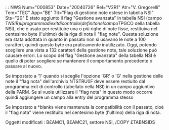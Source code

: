  :  : NWS Num="000853" Date="20040726" Rel="V2R1" Atr="V. Gregorelli" Tem="TEC" App="B£" Tit="Flag di gestione note estese in tabella NSI" Sts="20"
È stato aggiunto il flag "Gestione avanzata" in tabella NSI (campo T$NSIB) 
Il programma di exit di controllo (definito nel campo T$PGCO della tabella NSI), che è usato per restituire una o più righe di note fisse, restituiva nel centesimo byte (l'ultimo) della riga di nota il "flag note". Questa soluzione era stata adottata in quanto in passato non si usavano
le note a 100 caratteri, quindi questo byte era praticamente inutilizzato.
Oggi, potendo scegliere una vista a 132 caratteri della gestione note, tale soluzione può causare errori.
Lo scopo del flag "Gestione avanzata" della tabella NSI è quello di poter scegliere se mantenere il
comportamento precedente o passare al nuovo.

Se impostato a '1' quando si sceglie l'opzione 'GR' o 'G' nella gestione delle note il "flag nota"
dell'archivio NTSTRU0F deve essere restiuito dal programma exit di controllo (tabellato nella NSI)
in un campo aggiuntivo della PARM. Se si vuole utilizzare il "flag nota" in questo modo occorre quindi aggiungere un campo alla entry del programma stesso

Se impostato a \*blanks viene mantenuta la compatibilità con il passato, cioè il "flag nota" viene restituito nel centesimo byte (l'ultimo) della riga di nota.

Oggetti modificati :  B£AMC1, B£AMC21, settore NSI, /COPY £TABNSIDS
